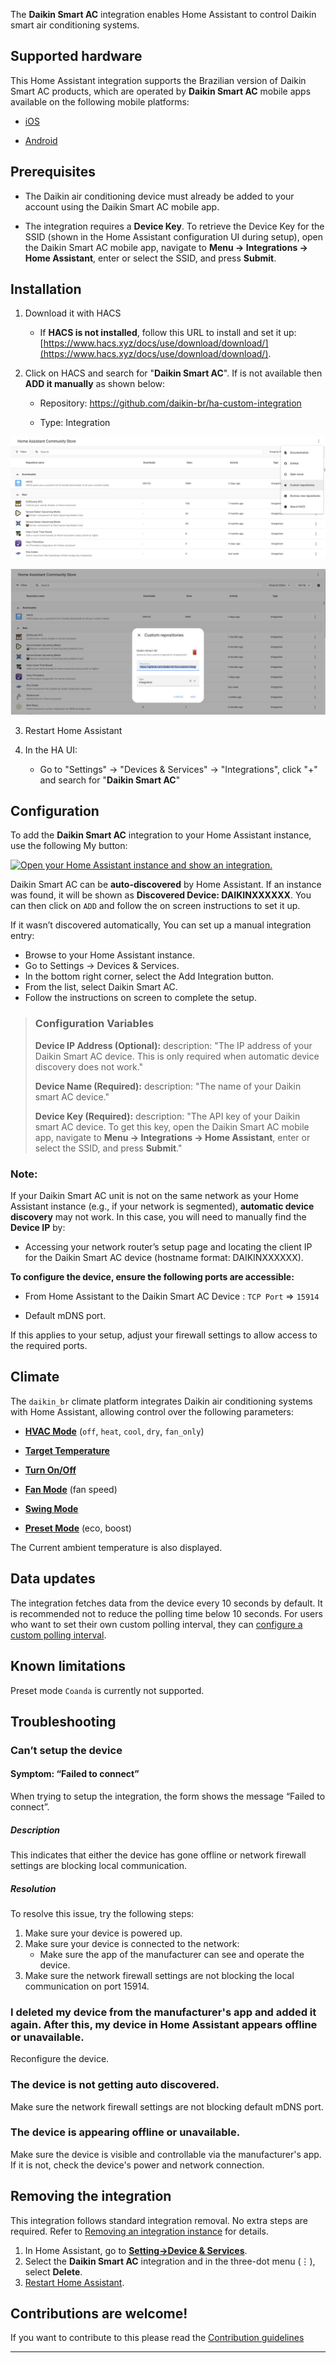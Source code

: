 The **Daikin Smart AC** integration enables Home Assistant to control Daikin smart air conditioning systems.

## Supported hardware

This Home Assistant integration supports the Brazilian version of Daikin Smart AC products, which are operated by **Daikin Smart AC** mobile apps available on the following mobile platforms:

- [iOS](https://apps.apple.com/br/app/daikin-smart-ac/id1557849398)

- [Android](https://play.google.com/store/apps/details?id=in.co.iotalabs.dmb.smartac)

## Prerequisites

- The Daikin air conditioning device must already be added to your account using the Daikin Smart AC mobile app.

- The integration requires a **Device Key**. To retrieve the Device Key for the SSID (shown in the Home Assistant configuration UI during setup), open the Daikin Smart AC mobile app, navigate to **Menu -> Integrations -> Home Assistant**, enter or select the SSID, and press **Submit**.

## Installation

1. Download it with HACS

   - If **HACS is not installed**, follow this URL to install and set it up:
     [https://www.hacs.xyz/docs/use/download/download/](https://www.hacs.xyz/docs/use/download/download/).

2. Click on HACS and search for "**Daikin Smart AC**". If is not available then **ADD it manually** as shown below:

   - Repository: https://github.com/daikin-br/ha-custom-integration

   - Type: Integration

![Add Repository](images/ha-custom-repo-setup-1.png "Add Repository")

![Add Repository](images/ha-custom-repo-setup-2.png "Add Repository")

3. Restart Home Assistant

4. In the HA UI:
   - Go to "Settings" -> "Devices & Services" -> "Integrations", click "+" and search for "**Daikin Smart AC**"

## Configuration

To add the **Daikin Smart AC** integration to your Home Assistant instance, use the following My button:

[![Open your Home Assistant instance and show an integration.](https://my.home-assistant.io/badges/integration.svg)](https://my.home-assistant.io/redirect/integration/?domain=daikin_br)

Daikin Smart AC can be **auto-discovered** by Home Assistant. If an instance was found, it will be shown as **Discovered Device: DAIKINXXXXXX**. You can then click on `ADD` and follow the on screen instructions to set it up.

If it wasn’t discovered automatically, You can set up a manual integration entry:

- Browse to your Home Assistant instance.
- Go to Settings -> Devices & Services.
- In the bottom right corner, select the Add Integration button.
- From the list, select Daikin Smart AC.
- Follow the instructions on screen to complete the setup.

> ### Configuration Variables
>
> **Device IP Address (Optional):**
> description: "The IP address of your Daikin Smart AC device. This is only required when automatic device discovery does not work."
>
> **Device Name (Required):**
> description: "The name of your Daikin smart AC device."
>
> **Device Key (Required):**
> description: "The API key of your Daikin smart AC device. To get this key, open the Daikin Smart AC mobile app, navigate to **Menu -> Integrations -> Home Assistant**, enter or select the SSID, and press **Submit**."

### Note:

If your Daikin Smart AC unit is not on the same network as your Home Assistant instance (e.g., if your network is segmented), **automatic device discovery** may not work. In this case, you will need to manually find the **Device IP** by:

- Accessing your network router’s setup page and locating the client IP for the Daikin Smart AC device (hostname format: DAIKINXXXXXX).

**To configure the device, ensure the following ports are accessible:**

- From Home Assistant to the Daikin Smart AC Device : `TCP Port` => `15914`

- Default mDNS port.

If this applies to your setup, adjust your firewall settings to allow access to the required ports.

## Climate

The `daikin_br` climate platform integrates Daikin air conditioning systems with Home Assistant, allowing control over the following parameters:

- [**HVAC Mode**](https://www.home-assistant.io/integrations/climate/#action-climateset_hvac_mode) (`off`, `heat`, `cool`, `dry`, `fan_only`)

- [**Target Temperature**](https://www.home-assistant.io/integrations/climate#action-climateset_temperature)

- [**Turn On/Off**](https://www.home-assistant.io/integrations/climate#action-climateturn_on)

- [**Fan Mode**](https://www.home-assistant.io/integrations/climate#action-climateset_fan_mode) (fan speed)

- [**Swing Mode**](https://www.home-assistant.io/integrations/climate#action-climateset_swing_mode)

- [**Preset Mode**](https://www.home-assistant.io/integrations/climate#action-climateset_preset_mode) (eco, boost)

The Current ambient temperature is also displayed.

## Data updates

The integration fetches data from the device every 10 seconds by default.
It is recommended not to reduce the polling time below 10 seconds. For users who want to set their own custom polling interval, they can [configure a custom polling interval](https://www.home-assistant.io/common-tasks/general/#defining-a-custom-polling-interval).

## Known limitations

Preset mode `Coanda` is currently not supported.

## Troubleshooting

### Can’t setup the device

#### Symptom: “Failed to connect”

When trying to setup the integration, the form shows the message “Failed to connect”.

##### Description

This indicates that either the device has gone offline or network firewall settings are blocking local communication.

##### Resolution

To resolve this issue, try the following steps:

1. Make sure your device is powered up.
2. Make sure your device is connected to the network:
   - Make sure the app of the manufacturer can see and operate the device.
3. Make sure the network firewall settings are not blocking the local communication on port 15914.

### I deleted my device from the manufacturer's app and added it again. After this, my device in Home Assistant appears offline or unavailable.

Reconfigure the device.

### The device is not getting auto discovered.

Make sure the network firewall settings are not blocking default mDNS port.

### The device is appearing offline or unavailable.

Make sure the device is visible and controllable via the manufacturer's app.
If it is not, check the device's power and network connection.

## Removing the integration

This integration follows standard integration removal. No extra steps are required. Refer to [Removing an integration instance](https://www.home-assistant.io/common-tasks/general/#removing-an-integration-instance) for details.

1. In Home Assistant, go to [**Setting->Device & Services**](https://my.home-assistant.io/redirect/integrations/).
2. Select the **Daikin Smart AC** integration and in the three-dot menu (⋮), select **Delete**.
3. [Restart Home Assistant](https://www.home-assistant.io/docs/configuration/#reloading-the-configuration-to-apply-changes).

## Contributions are welcome!

If you want to contribute to this please read the [Contribution guidelines](CONTRIBUTING.md)

---

[def]: https://www.hacs.xyz/docs/use/download/download/
